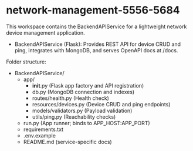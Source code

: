 # network-management-5556-5684

This workspace contains the BackendAPIService for a lightweight network device management application.

- BackendAPIService (Flask): Provides REST API for device CRUD and ping, integrates with MongoDB, and serves OpenAPI docs at /docs.

Folder structure:
- BackendAPIService/
  - app/
    - __init__.py (Flask app factory and API registration)
    - db.py (MongoDB connection and indexes)
    - routes/health.py (Health check)
    - resources/devices.py (Device CRUD and ping endpoints)
    - models/validators.py (Payload validation)
    - utils/ping.py (Reachability checks)
  - run.py (App runner; binds to APP_HOST:APP_PORT)
  - requirements.txt
  - .env.example
  - README.md (service-specific docs)
